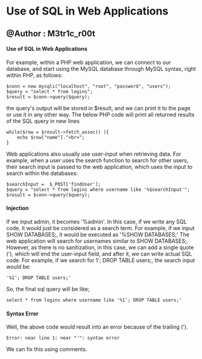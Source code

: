 # Use of SQL in Web Applications
## @Author : M3tr1c_r00t
#### Use of SQL in Web Applications
For example, within a PHP web application, we can connect to our database, and start using the MySQL database through MySQL syntax, right within PHP, as follows:
```
$conn = new mysqli("localhost", "root", "password", "users");
$query = "select * from logins";
$result = $conn->query($query);
```

the query's output will be stored in $result, and we can print it to the page or use it in any other way. The below PHP code will print all returned results of the SQL query in new lines

```
while($row = $result->fetch_assoc() ){
	echo $row["name"]."<br>";
}
```

Web applications also usually use user-input when retrieving data. For example, when a user uses the search function to search for other users, their search input is passed to the web application, which uses the input to search within the databases:

```
$searchInput =  $_POST['findUser'];
$query = "select * from logins where username like '%$searchInput'";
$result = $conn->query($query);
```

#### Injection
If we input admin, it becomes '%admin'. In this case, if we write any SQL code, it would just be considered as a search term. For example, if we input SHOW DATABASES;, it would be executed as '%SHOW DATABASES;' The web application will search for usernames similar to SHOW DATABASES;. However, as there is no sanitization, in this case, we can add a single quote ('), which will end the user-input field, and after it, we can write actual SQL code. For example, if we search for 1'; DROP TABLE users;, the search input would be:
```
'%1'; DROP TABLE users;'
```
So, the final sql query will be like;
```
select * from logins where username like '%1'; DROP TABLE users;'
```
#### Syntax Error
Well, the above code would result into an error because of the trailing (').
```
Error: near line 1: near "'": syntax error
```

We can fix this using comments.
